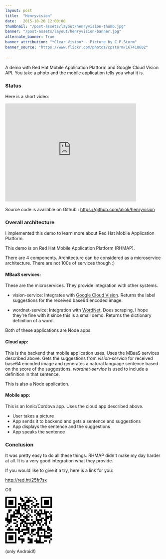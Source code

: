 ```yaml
---
layout: post
title:  "Henryvision"
date:   2015-10-20 12:00:00
thumbnail: "/post-assets/layout/henryvision-thumb.jpg"
banner: "/post-assets/layout/henryvision-banner.jpg"
alternate_banner: True
banner_attribution: "*Clear Vision* - Picture by C.P.Storm"
banner_source: "https://www.flickr.com/photos/cpstorm/167418602"

---
```


A demo with Red Hat Mobile Application Platform and Google Cloud Vision API.
You take a photo and the mobile application tells you what it is.
<!--more-->

### Status

Here is a short video:

<iframe width="420" height="315" src="https://www.youtube.com/embed/npUtwnmuKEQ" frameborder="0" allowfullscreen></iframe>

Source code is available on Github : <https://github.com/aliok/henryvision>

### Overall architecture

I implemented this demo to learn more about Red Hat Mobile Application Platform.

This demo is on Red Hat Mobile Application Platform (RHMAP).

There are 4 components. Architecture can be considered as a microservice architecture.
There are not 100s of services though :)

#### MBaaS services:

These are the microservices. They provide integration with other systems.

- vision-service: Integrates with [Google Cloud Vision](https://cloud.google.com/vision/).
                  Returns the label suggestions for the received base64 encoded image.

- wordnet-service: Integration with [WordNet](https://wordnet.princeton.edu/wordnet/). Does scraping.
                   I hope they're fine with it since this is a small demo.
                   Returns the dictionary definition of a word.

Both of these applications are Node apps.

#### Cloud app:

This is the backend that mobile application uses. Uses the MBaaS services described above.
Gets the suggestions from *vision-service* for received base64 encoded image and generates
a natural language sentence based on the score of the suggestions. *wordnet-service* is used
to include a definition in that sentence.

This is also a Node application.

#### Mobile app:

This is an Ionic/Cordova app. Uses the cloud app described above.

- User takes a picture
- App sends it to backend and gets a sentence and suggestions
- App displays the sentence and the suggestions
- App speaks the sentence


### Conclusion

It was pretty easy to do all these things. RHMAP didn't make my day harder at all.
It is a very good integration what they provide.

If you would like to give it a try, here is a link for you:

<http://red.ht/25fr7sx>

OR

![qrCode](/post-assets/henryvision-qrcode.png)

(only Android!)